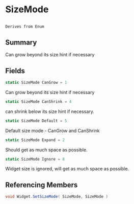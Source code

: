 # SizeMode

## 
```c#
Derives from Enum
```

## Summary

Can grow beyond its size hint if necessary
## Fields

```c#
static SizeMode CanGrow = 1
```
Can grow beyond its size hint if necessary
```c#
static SizeMode CanShrink = 4
```
can shrink below its size hint if necessary.
```c#
static SizeMode Default = 5
```
Default size mode - CanGrow and CanShrink
```c#
static SizeMode Expand = 2
```
Should get as much space as possible.
```c#
static SizeMode Ignore = 8
```
Widget size is ignored, will get as much space as possible.
## Referencing Members

```c#
void Widget.SetSizeMode( SizeMode, SizeMode ) 
```
